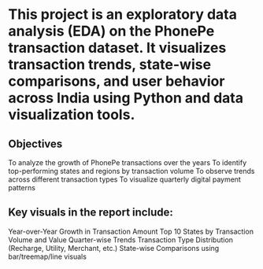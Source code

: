 # This project is an exploratory data analysis (EDA) on the PhonePe transaction dataset. It visualizes transaction trends, state-wise comparisons, and user behavior across India using Python and data visualization tools.

## Objectives
To analyze the growth of PhonePe transactions over the years
To identify top-performing states and regions by transaction volume
To observe trends across different transaction types
To visualize quarterly digital payment patterns

## Key visuals in the report include:
Year-over-Year Growth in Transaction Amount
Top 10 States by Transaction Volume and Value
Quarter-wise Trends
Transaction Type Distribution (Recharge, Utility, Merchant, etc.)
State-wise Comparisons using bar/treemap/line visuals
